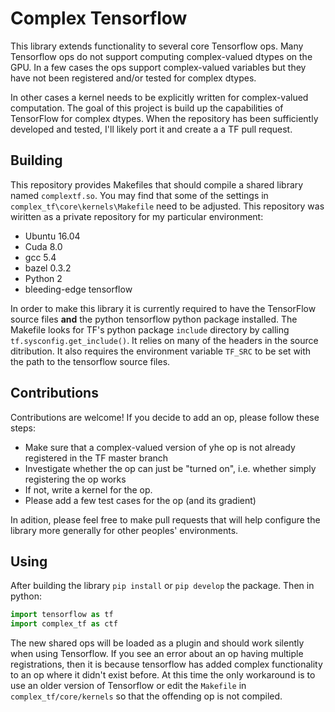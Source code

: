 # Complex Tensorflow
This library extends functionality to several core Tensorflow ops. Many Tensorflow
ops do not support computing complex-valued dtypes on the GPU. In a few cases the
ops support complex-valued variables but they have not been registered and/or 
tested for complex dtypes.

In other cases a kernel needs to be explicitly written for complex-valued computation.
The goal of this project is build up the capabilities of TensorFlow for complex dtypes.
When the repository has been sufficiently developed and tested, I'll likely port it and create a
a TF pull request.

## Building
This repository provides Makefiles that should compile a shared library named `complextf.so`.
You may find that some of the settings in `complex_tf\core\kernels\Makefile` need to be adjusted.
This repository was wiritten as a private repository for my particular environment:
  - Ubuntu 16.04
  - Cuda 8.0
  - gcc 5.4
  - bazel 0.3.2
  - Python 2
  - bleeding-edge tensorflow

In order to make this library it is currently required to have the TensorFlow source files **and**
the python tensorflow python package installed. The Makefile looks for TF's python package `include` directory
by calling `tf.sysconfig.get_include()`. It relies on many of the headers in the source ditribution. It also 
requires the environment variable `TF_SRC` to be set with the path to the tensorflow source files.

## Contributions
Contributions are welcome! If you decide to add an op, please follow these steps:
  - Make sure that a complex-valued version of yhe op is not already registered in the TF master branch
  - Investigate whether the op can just be "turned on", i.e. whether simply registering the op works
  - If not, write a kernel for the op.
  - Please add a few test cases for the op (and its gradient)
  
In adition, please feel free to make pull requests that will help configure the library more generally 
for other peoples' environments.

## Using
After building the library `pip install` or `pip develop` the package. Then in python:
```python
import tensorflow as tf
import complex_tf as ctf
```
The new shared ops will be loaded as a plugin and should work silently when using Tensorflow. If you see an 
error about an op having multiple registrations, then it is because tensorflow has added complex functionality
to an op where it didn't exist before. At this time the only workaround is to use an older version of 
Tensorflow or edit the `Makefile` in `complex_tf/core/kernels` so that the offending op is not compiled.
